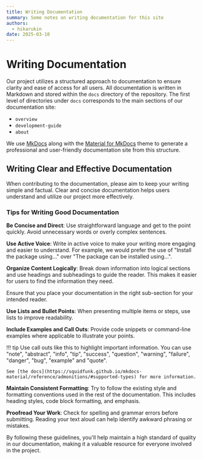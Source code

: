 ```yaml
---
title: Writing Documentation
summary: Some notes on writing documentation for this site
authors:
  - hikarukin
date: 2025-03-10
---
```


# Writing Documentation

Our project utilizes a structured approach to documentation to ensure clarity and
ease of access for all users. All documentation is written in Markdown and stored
within the `docs` directory of the repository. The first level of directories under
`docs` corresponds to the main sections of our documentation site:

- `overview`
- `development-guide`
- `about`

We use [MkDocs](https://www.mkdocs.org/) along with the [Material for MkDocs](https://squidfunk.github.io/mkdocs-material/)
theme to generate a professional and user-friendly documentation site from this
structure.

## Writing Clear and Effective Documentation

When contributing to the documentation, please aim to keep your writing simple
and factual. Clear and concise documentation helps users understand and utilize
our project more effectively.

### Tips for Writing Good Documentation

**Be Concise and Direct**:
Use straightforward language and get to the point quickly. Avoid unnecessary words
or overly complex sentences.

**Use Active Voice**:
Write in active voice to make your writing more engaging and easier to understand.
For example, we would prefer the use of "Install the package using..." over
"The package can be installed using...".

**Organize Content Logically**:
Break down information into logical sections and use headings and subheadings to
guide the reader. This makes it easier for users to find the information they need.

Ensure that you place your documentation in the right sub-section for your intended
reader.

**Use Lists and Bullet Points**:
When presenting multiple items or steps, use lists to improve readability.

**Include Examples and Call Outs**:
Provide code snippets or command-line examples where applicable to illustrate
your points.

!!! tip
    Use call outs like this to highlight important information.
    You can use "note", "abstract", "info", "tip", "success", "question", "warning",
    "failure", "danger", "bug", "example" and "quote".
    
    See [the docs](https://squidfunk.github.io/mkdocs-material/reference/admonitions/#supported-types) for more information.

**Maintain Consistent Formatting**:
Try to follow the existing style and formatting conventions used in the rest of
the documentation. This includes heading styles, code block formatting, and emphasis.

**Proofread Your Work**:
Check for spelling and grammar errors before submitting. Reading your text aloud
can help identify awkward phrasing or mistakes.

By following these guidelines, you'll help maintain a high standard of quality in
our documentation, making it a valuable resource for everyone involved in the project.

